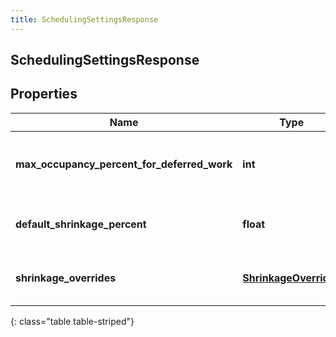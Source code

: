 ```yaml
---
title: SchedulingSettingsResponse
---
```

## SchedulingSettingsResponse

## Properties

|Name | Type | Description | Notes|
|------------ | ------------- | ------------- | -------------|
| **max_occupancy_percent_for_deferred_work** | **int** | Max occupancy percent for deferred work | [optional] |
| **default_shrinkage_percent** | **float** | Default shrinkage percent for scheduling | [optional] |
| **shrinkage_overrides** | [**ShrinkageOverrides**](ShrinkageOverrides.html) | Shrinkage overrides for scheduling | [optional] |
{: class="table table-striped"}


